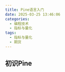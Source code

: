 ```yaml
---
title: Pine语言入门
date: 2025-03-25 13:46:06
categories: 
  - 编程技术
  - 指标与量化
tags:
  - 指标与量化
  - 期货
---
```


## 初识Pine